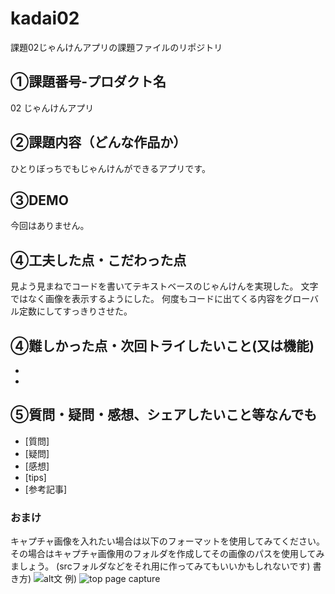 # kadai02
課題02じゃんけんアプリの課題ファイルのリポジトリ
## ①課題番号-プロダクト名
02 じゃんけんアプリ
## ②課題内容（どんな作品か）
ひとりぼっちでもじゃんけんができるアプリです。

## ③DEMO
今回はありません。

## ④工夫した点・こだわった点
見よう見まねでコードを書いてテキストベースのじゃんけんを実現した。
文字ではなく画像を表示するようにした。
何度もコードに出てくる内容をグローバル定数にしてすっきりさせた。

## ④難しかった点・次回トライしたいこと(又は機能)
-
-

## ⑤質問・疑問・感想、シェアしたいこと等なんでも
- [質問]
- [疑問]
- [感想]
- [tips]
- [参考記事]


### おまけ
キャプチャ画像を入れたい場合は以下のフォーマットを使用してみてください。
その場合はキャプチャ画像用のフォルダを作成してその画像のパスを使用してみましょう。
(srcフォルダなどをそれ用に作ってみてもいいかもしれないです)
書き方)
![alt文](画像URL)
例)
![top page capture](./src/capture1.png)

